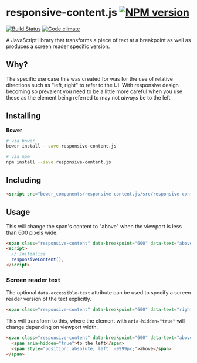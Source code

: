 # responsive-content.js [![NPM version](http://img.shields.io/npm/v/responsive-content.js.svg?style=flat)](https://www.npmjs.org/package/responsive-content.js)

[![Build Status](http://img.shields.io/travis/Tyriar/responsive-content.js.svg?style=flat)](http://travis-ci.org/Tyriar/responsive-content.js)
[![Code climate](http://img.shields.io/codeclimate/github/Tyriar/responsive-content.js.svg?style=flat)](https://codeclimate.com/github/Tyriar/responsive-content.js)

A JavaScript library that transforms a piece of text at a breakpoint as well as produces a screen reader specific version.

## Why?

The specific use case this was created for was for the use of relative directions such as "left, right" to refer to the UI. With responsive design becoming so prevalent you need to be a little more careful when you use these as the element being referred to may not *always* be to the left.

## Installing

**Bower**

```bash
# via bower
bower install --save responsive-content.js

# via npm
npm install --save responsive-content.js
```

## Including

```html
<script src="bower_components/responsive-content.js/src/responsive-content.js"></script>
```

## Usage

This will change the span's content to "above" when the viewport is less than 600 pixels wide.

```html
<span class="responsive-content" data-breakpoint="600" data-text="above">left</span>
<script>
  // Initialise
  responsiveContent();
</script>
```

### Screen reader text

The optional `data-accessible-text` attribute can be used to specify a screen reader version of the text explicitly.

```html
<span class="responsive-content" data-breakpoint="600" data-text="right" data-accessible-text="above">left</span>
```

This will transform to this, where the element with `aria-hidden="true"` will change depending on viewport width.

```html
<span class="responsive-content" data-breakpoint="600" data-text="above">
  <span aria-hidden="true">to the left</span>
  <span style="position: absolute; left: -9999px;">above</span>
</span>
```
